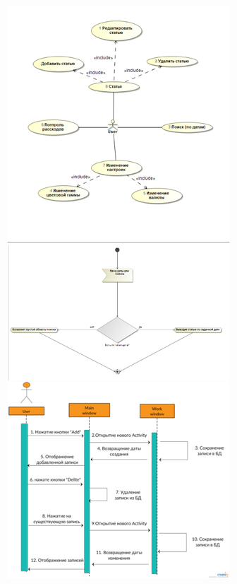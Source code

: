
![Image_alt](https://github.com/Madbear031/TRTPO_Project/blob/master/Diagrams/Use%20case.png)
![Image_alt](https://github.com/Madbear031/TRTPO_Project/blob/master/Diagrams/Activity.png)
![Image_alt](https://github.com/Madbear031/TRTPO_Project/blob/master/Diagrams/Sequence%20diagram.png)
